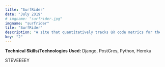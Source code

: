```yaml
---
title: "SurfRider"
date: "July 2019"
# imgname: "surfrider.jpg"
imgname: "surfrider"
tile: "SurfRider"
description: "A site that quantitatively tracks QR code metrics for the SurfRider Rincon, Puerto Rico chapter."
key: "2"
---
```


__**Technical Skills/Technologies Used:**__ Django, PostGres, Python, Heroku

STEVEEEEY